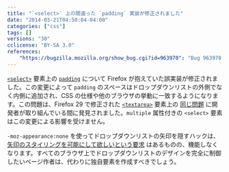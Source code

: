 ```yaml
---
title: "`<select>` 上の間違った `padding` 実装が修正されました"
date: "2014-03-21T04:50:04-04:00"
categories: ["css"]
tags: []
versions: "30"
cclicense: "BY-SA 3.0"
references:
    "https://bugzilla.mozilla.org/show_bug.cgi?id=963970": "Bug 963970 – Arrow of drop-down list should not be affected by padding"
---
```

[`<select>`](https://developer.mozilla.org/ja/docs/Web/HTML/Element/select) 要素上の [`padding`](https://developer.mozilla.org/ja/docs/Web/CSS/padding) について Firefox が抱えていた誤実装が修正されました。この変更によって `padding` のスペースはドロップダウンリストの外側でなく内側に追加され、CSS の仕様や他のブラウザの挙動に一致するようになります。この問題は、Firefox 29 で修正された [`<textarea>`](https://developer.mozilla.org/ja/docs/Web/HTML/Element/textarea) 要素上の [同じ問題](http://www.fxsitecompat.com/ja/versions/29/) に開発者が取り組んでいる間に発見されました。`multiple` 属性付きの `<select>` 要素はこの変更による影響を受けません。

`-moz-appearance:none` を使ってドロップダウンリストの矢印を隠すハックは、[矢印のスタイリングを可能にして欲しいという要求](https://bugzilla.mozilla.org/show_bug.cgi?id=649849) はあるものの、機能しなくなります。すべてのブラウザ上でドロップダウンリストのデザインを完全に制御したいページ作者は、代わりに独自要素を作成すべきでしょう。
